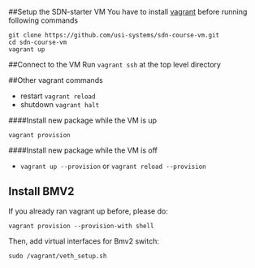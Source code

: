 ##Setup the SDN-starter VM
You have to install [vagrant](https://www.vagrantup.com) before running following commands

```
git clone https://github.com/usi-systems/sdn-course-vm.git
cd sdn-course-vm
vagrant up
```

##Connect to the VM
Run `vagrant ssh` at the top level directory



##Other vagrant commands
* restart    `vagrant reload`
* shutdown   `vagrant halt`

####Install new package while the VM is up

`vagrant provision`

####Install new package while the VM is off

* `vagrant up --provision` or `vagrant reload --provision`


## Install BMV2
If you already ran vagrant up before, please do:

`vagrant provision --provision-with shell`

Then, add virtual interfaces for Bmv2 switch:

`sudo /vagrant/veth_setup.sh`